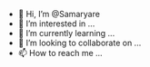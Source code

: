 - 👋 Hi, I’m @Samaryare
- 👀 I’m interested in ...
- 🌱 I’m currently learning ...
- 💞️ I’m looking to collaborate on ...
- 📫 How to reach me ...

<!---
Samaryare/Samaryare is a ✨ special ✨ repository because its `README.md` (this file) appears on your GitHub profile.
You can click the Preview link to take a look at your changes.
--->
